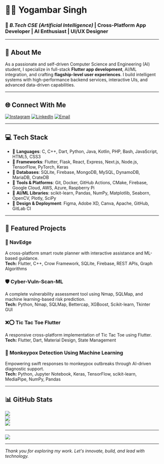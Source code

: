 # 👨‍💻 Yogambar Singh

### 🎯 *B.Tech CSE (Artificial Intelligence)* | Cross-Platform App Developer | AI Enthusiast | UI/UX Designer

---

## 💫 About Me

As a passionate and self-driven Computer Science and Engineering (AI) student, I specialize in full-stack **Flutter app development**, AI/ML integration, and crafting **flagship-level user experiences**. I build intelligent systems with high-performance backend services, interactive UIs, and advanced data-driven capabilities.

---

## 🌐 Connect With Me

[![Instagram](https://img.shields.io/badge/Instagram-%23E4405F.svg?logo=Instagram&logoColor=white)](https://www.instagram.com/rakeshbisht2480/)
[![LinkedIn](https://img.shields.io/badge/LinkedIn-%230077B5.svg?logo=linkedin&logoColor=white)](https://www.linkedin.com/in/yogambar-singh-b42b5927a)
[![Email](https://img.shields.io/badge/Email-D14836?logo=gmail&logoColor=white)](mailto:yogambarsingh2480@gmail.com)

---

## 💻 Tech Stack

- 🔹 **Languages**: C, C++, Dart, Python, Java, Kotlin, PHP, Bash, JavaScript, HTML5, CSS3  
- 🔹 **Frameworks**: Flutter, Flask, React, Express, Next.js, Node.js, TensorFlow, PyTorch, Keras  
- 🔹 **Databases**: SQLite, Firebase, MongoDB, MySQL, DynamoDB, MariaDB, CrateDB  
- 🔹 **Tools & Platforms**: Git, Docker, GitHub Actions, CMake, Firebase, Google Cloud, AWS, Azure, Raspberry Pi  
- 🔹 **AI/ML Libraries**: scikit-learn, Pandas, NumPy, Matplotlib, Seaborn, OpenCV, Plotly, SciPy  
- 🔹 **Design & Deployment**: Figma, Adobe XD, Canva, Apache, GitHub, GitLab CI  

---

## 🚀 Featured Projects

### 🧭 NavEdge  
A cross-platform smart route planner with interactive assistance and ML-based guidance.  
**Tech:** Flutter, C++, Crow Framework, SQLite, Firebase, REST APIs, Graph Algorithms

### 🛡️ Cyber-Vuln-Scan-ML  
A complete vulnerability assessment tool using Nmap, SQLMap, and machine learning-based risk prediction.  
**Tech:** Python, Nmap, SQLMap, Bettercap, XGBoost, Scikit-learn, Tkinter GUI

### ❌⭕ Tic Tac Toe Flutter  
A responsive cross-platform implementation of Tic Tac Toe using Flutter.  
**Tech:** Flutter, Dart, Material Design, State Management

### 🧠 Monkeypox Detection Using Machine Learning  
Empowering swift responses to monkeypox outbreaks through AI-driven diagnostic support.  
**Tech:** Python, Jupyter Notebook, Keras, TensorFlow, scikit-learn, MediaPipe, NumPy, Pandas  

---

## 📊 GitHub Stats

![](https://github-readme-stats.vercel.app/api?username=yogambar&theme=dark&hide_border=false&include_all_commits=true&count_private=true)  
![](https://github-readme-streak-stats.herokuapp.com/?user=yogambar&theme=dark&hide_border=false)  
![](https://github-readme-stats.vercel.app/api/top-langs/?username=yogambar&theme=dark&hide_border=false&layout=compact)

---

[![](https://visitcount.itsvg.in/api?id=yogambar&icon=0&color=0)](https://visitcount.itsvg.in)

---

*Thank you for exploring my work. Let's innovate, build, and lead with technology.*
